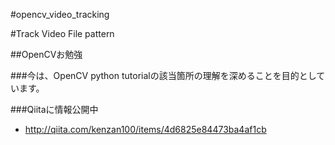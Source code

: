 #opencv_video_tracking

#Track Video File pattern

##OpenCVお勉強

###今は、OpenCV python tutorialの該当箇所の理解を深めることを目的としています。

###Qiitaに情報公開中
* http://qiita.com/kenzan100/items/4d6825e84473ba4af1cb
